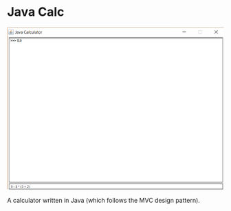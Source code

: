 # Java Calc

![JavaCalc Screenshot 1](/resources/screenshot_1.png)

A calculator written in Java (which follows the MVC design pattern).